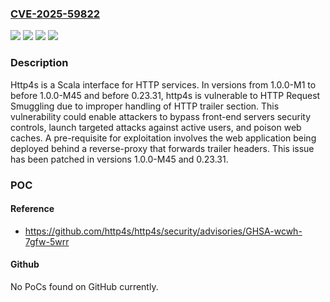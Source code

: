 ### [CVE-2025-59822](https://cve.mitre.org/cgi-bin/cvename.cgi?name=CVE-2025-59822)
![](https://img.shields.io/static/v1?label=Product&message=http4s&color=blue)
![](https://img.shields.io/static/v1?label=Version&message=%3C%200.23.31%20&color=brightgreen)
![](https://img.shields.io/static/v1?label=Version&message=%3E%3D%201.0.0-M1%2C%20%3C%201.0.0-M45%20&color=brightgreen)
![](https://img.shields.io/static/v1?label=Vulnerability&message=CWE-444%3A%20Inconsistent%20Interpretation%20of%20HTTP%20Requests%20('HTTP%20Request%2FResponse%20Smuggling')&color=brightgreen)

### Description

Http4s is a Scala interface for HTTP services. In versions from 1.0.0-M1 to before 1.0.0-M45 and before 0.23.31, http4s is vulnerable to HTTP Request Smuggling due to improper handling of HTTP trailer section. This vulnerability could enable attackers to bypass front-end servers security controls, launch targeted attacks against active users, and poison web caches. A pre-requisite for exploitation involves the web application being deployed behind a reverse-proxy that forwards trailer headers. This issue has been patched in versions 1.0.0-M45 and 0.23.31.

### POC

#### Reference
- https://github.com/http4s/http4s/security/advisories/GHSA-wcwh-7gfw-5wrr

#### Github
No PoCs found on GitHub currently.

